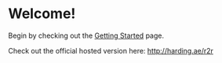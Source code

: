 # Welcome! #

Begin by checking out the [Getting Started](GettingStarted.md) page.

Check out the official hosted version here:
http://harding.ae/r2r